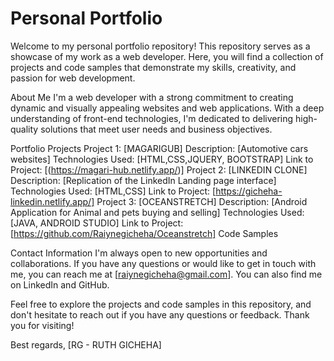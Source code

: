 # Personal Portfolio
Welcome to my personal portfolio repository! This repository serves as a showcase of my work as a web developer. Here, you will find a collection of projects and code samples that demonstrate my skills, creativity, and passion for web development.

About Me
I'm a web developer with a strong commitment to creating dynamic and visually appealing websites and web applications. With a deep understanding of front-end technologies, I'm dedicated to delivering high-quality solutions that meet user needs and business objectives.

Portfolio Projects
Project 1: [MAGARIGUB]
Description: [Automotive cars websites]
Technologies Used: [HTML,CSS,JQUERY, BOOTSTRAP]
Link to Project: [(https://magari-hub.netlify.app/)]
Project 2: [LINKEDIN CLONE]
Description: [Replication of the LinkedIn Landing page interface]
Technologies Used: [HTML,CSS]
Link to Project: [https://gicheha-linkedin.netlify.app/]
Project 3: [OCEANSTRETCH]
Description: [Android Application for Animal and pets buying and selling]
Technologies Used: [JAVA, ANDROID STUDIO]
Link to Project: [https://github.com/Raiynegicheha/Oceanstretch]
Code Samples

Contact Information
I'm always open to new opportunities and collaborations. If you have any questions or would like to get in touch with me, you can reach me at [raiynegicheha@gmail.com]. You can also find me on LinkedIn and GitHub.

Feel free to explore the projects and code samples in this repository, and don't hesitate to reach out if you have any questions or feedback. Thank you for visiting!

Best regards,
[RG - RUTH GICHEHA]
